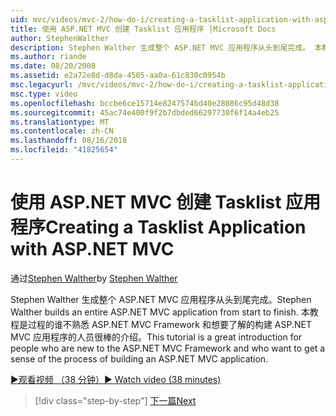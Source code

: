```yaml
---
uid: mvc/videos/mvc-2/how-do-i/creating-a-tasklist-application-with-aspnet-mvc
title: 使用 ASP.NET MVC 创建 Tasklist 应用程序 |Microsoft Docs
author: StephenWalther
description: Stephen Walther 生成整个 ASP.NET MVC 应用程序从头到尾完成。 本教程是很棒的介绍不熟悉 ASP.NET MV 的人员...
ms.author: riande
ms.date: 08/20/2008
ms.assetid: e2a72e8d-d8da-4505-aa0a-61c830c0954b
msc.legacyurl: /mvc/videos/mvc-2/how-do-i/creating-a-tasklist-application-with-aspnet-mvc
msc.type: video
ms.openlocfilehash: bccbe6ce15714e8247574bd40e28086c95d48d38
ms.sourcegitcommit: 45ac74e400f9f2b7dbded66297730f6f14a4eb25
ms.translationtype: MT
ms.contentlocale: zh-CN
ms.lasthandoff: 08/16/2018
ms.locfileid: "41825654"
---
```

<a name="creating-a-tasklist-application-with-aspnet-mvc"></a><span data-ttu-id="a9b99-104">使用 ASP.NET MVC 创建 Tasklist 应用程序</span><span class="sxs-lookup"><span data-stu-id="a9b99-104">Creating a Tasklist Application with ASP.NET MVC</span></span>
====================
<span data-ttu-id="a9b99-105">通过[Stephen Walther](https://github.com/StephenWalther)</span><span class="sxs-lookup"><span data-stu-id="a9b99-105">by [Stephen Walther](https://github.com/StephenWalther)</span></span>

<span data-ttu-id="a9b99-106">Stephen Walther 生成整个 ASP.NET MVC 应用程序从头到尾完成。</span><span class="sxs-lookup"><span data-stu-id="a9b99-106">Stephen Walther builds an entire ASP.NET MVC application from start to finish.</span></span> <span data-ttu-id="a9b99-107">本教程是过程的谁不熟悉 ASP.NET MVC Framework 和想要了解的构建 ASP.NET MVC 应用程序的人员很棒的介绍。</span><span class="sxs-lookup"><span data-stu-id="a9b99-107">This tutorial is a great introduction for people who are new to the ASP.NET MVC Framework and who want to get a sense of the process of building an ASP.NET MVC application.</span></span>

[<span data-ttu-id="a9b99-108">&#9654;观看视频 （38 分钟）</span><span class="sxs-lookup"><span data-stu-id="a9b99-108">&#9654; Watch video (38 minutes)</span></span>](https://channel9.msdn.com/Blogs/ASP-NET-Site-Videos/creating-a-tasklist-application-with-aspnet-mvc)

> [!div class="step-by-step"]
> [<span data-ttu-id="a9b99-109">下一篇</span><span class="sxs-lookup"><span data-stu-id="a9b99-109">Next</span></span>](creating-a-movie-database-application-in-15-minutes-with-aspnet-mvc.md)
